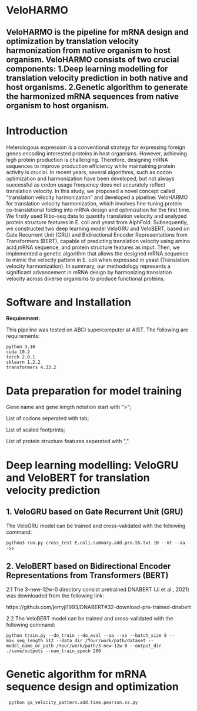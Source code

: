 # VeloHARMO
## VeloHARMO is the pipeline for mRNA design and optimization by translation velocity harmonization from native organism to host organism. VeloHARMO consists of two crucial components: 1.Deep learning modelling for translation velocity prediction in both native and host organisms. 2.Genetic algorithm to generate the harmonized mRNA sequences from native organism to host organism.

<h1>Introduction</h1>

<p>Heterologous expression is a conventional strategy for expressing foreign genes encoding interested proteins in host organisms. However, achieving high protein production is challenging. Therefore, designing mRNA sequences to improve production efficiency while maintaining protein activity is crucial. In recent years, several algorithms, such as codon optimization and harmonization have been developed, but not always successful as codon usage frequency does not accurately reflect translation velocity. In this study, we proposed a novel concept called “translation velocity harmonization” and developed a pipeline: VeloHARMO for translation velocity harmonization, which involves fine-tuning protein co-translational folding into mRNA design and optimization for the first time. We firstly used Ribo-seq data to quantify translation velocity and analyzed protein structure features in E. coli and yeast from AlphFold. Subsequently, we constructed two deep learning model VeloGRU and VeloBERT, based on Gate Recurrent Unit (GRU) and Bidirectional Encoder Representations from Transformers (BERT), capable of predicting translation velocity using amino acid,mRNA sequence, and protein structure features as input. Then, we implemented a genetic algorithm that allows the designed mRNA sequence to mimic the velocity pattern in E. coli when expressed in yeast (Translation velocity harmonization). In summary, our methodology represents a significant advancement in mRNA design by harmonizing translation velocity across diverse organisms to produce functional proteins.</p>

<h1>Software and Installation</h1>
<p><strong>Requirement:</strong></p>
<p>This pipeline was tested on ABCI supercomputer at AIST. The following are requirements:</p>

<pre><code>python 3.10
cuda 10.2
torch 2.0.1
sklearn 1.2.2
transformers 4.33.2</code></pre>



<h1>Data preparation for model training</h1>

<p>Gene name and gene length notation start with ">";</p>
<p>List of codons seperated with tab;</p>
<p>List of scaled footprints;</p>
<p>List of protein structure features seperated with ",".</p>

<h1>Deep learning modelling: VeloGRU and VeloBERT for translation velocity prediction</h1>
<h2>1. VeloGRU based on Gate Recurrent Unit (GRU)</h2>
<p>The VeloGRU model can be trained and cross-validated with the following command:</p>
<pre><code>python3 run.py cross_test E.coli.summary.add.pro.SS.txt 10 --nt --aa --ss </code></pre>

<h2>2. VeloBERT based on Bidirectional Encoder Representations from Transformers (BERT)</h2>
<p>2.1 The 3-new-12w-0 directory consist pretrained DNABERT (Ji et al., 2021) was downloaded from the following link:
  
<p> https://github.com/jerryji1993/DNABERT#32-download-pre-trained-dnabert </p>

<p>2.2 The VeloBERT model can be trained and cross-validated with the following command:</p>
<pre><code>python train.py --do_train --do_eval --aa --ss --batch_size 8 --max_seq_length 512 --data_dir /Your/work/path/dataset --model_name_or_path /Your/work/path/3-new-12w-0 --output_dir ./save/outputs --num_train_epoch 200 </code></pre>

<h1>Genetic algorithm for mRNA sequence design and optimization</h1>

<pre><code> python ga_velocity_pattern.add.time.pearson.ss.py </code></pre>











